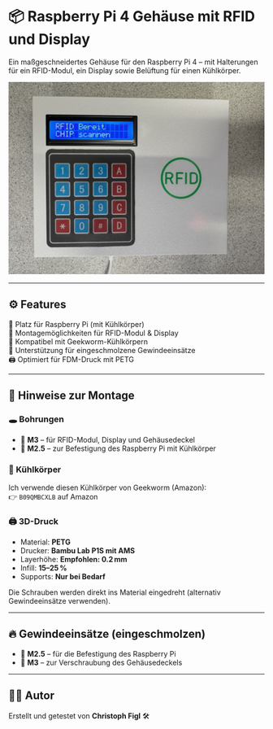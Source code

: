 # 📦 Raspberry Pi 4 Gehäuse mit RFID und Display

Ein maßgeschneidertes Gehäuse für den Raspberry Pi 4 – mit Halterungen für ein RFID-Modul, ein Display sowie Belüftung für einen Kühlkörper.

![Gehäuse mit RFID und Display](https://github.com/stephanflug/digitales-Flugbuch/blob/main/3D%20Druckerteile/Version%201%20Basic%20mit%20Zero/Version%202%20Standard%20mit%20Zero/DigiFlugbuch-Bild1.jpg)

---

## ⚙️ Features

📗 Platz für Raspberry Pi (mit Kühlkörper)  
📘 Montagemöglichkeiten für RFID-Modul & Display  
🧊 Kompatibel mit Geekworm-Kühlkörpern  
🧷 Unterstützung für eingeschmolzene Gewindeeinsätze  
🖨️ Optimiert für FDM-Druck mit PETG  

---

## 🔧 Hinweise zur Montage

### 🕳️ Bohrungen
- 🔩 **M3** – für RFID-Modul, Display und Gehäusedeckel  
- 🔩 **M2.5** – zur Befestigung des Raspberry Pi mit Kühlkörper  

### 🧊 Kühlkörper
Ich verwende diesen Kühlkörper von Geekworm (Amazon):  
👉 `B09QMBCXLB` auf Amazon

### 🖨️ 3D-Druck
- Material: **PETG**  
- Drucker: **Bambu Lab P1S mit AMS**  
- Layerhöhe: **Empfohlen: 0.2 mm**  
- Infill: **15–25 %**  
- Supports: **Nur bei Bedarf**  

Die Schrauben werden direkt ins Material eingedreht (alternativ Gewindeeinsätze verwenden).

---

## 🔥 Gewindeeinsätze (eingeschmolzen)
- 🧷 **M2.5** – für die Befestigung des Raspberry Pi  
- 🧷 **M3** – zur Verschraubung des Gehäusedeckels  

---

## 🧑‍🔬 Autor

Erstellt und getestet von **Christoph Figl** 🛠️ 
